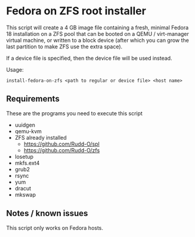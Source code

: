 Fedora on ZFS root installer
============================

This script will create a 4 GB image file containing a fresh, minimal Fedora 18 installation on a ZFS pool that can be booted on a QEMU / virt-manager virtual machine, or written to a block device (after which you can grow the last partition to make ZFS use the extra space).

If a device file is specified, then the device file will be used instead.

Usage:

    install-fedora-on-zfs <path to regular or device file> <host name>

Requirements
------------

These are the programs you need to execute this script

* uuidgen
* qemu-kvm
* ZFS already installed
  * https://github.com/Rudd-O/spl
  * https://github.com/Rudd-O/zfs
* losetup
* mkfs.ext4
* grub2
* rsync
* yum
* dracut
* mkswap

Notes / known issues
--------------------

This script only works on Fedora hosts.